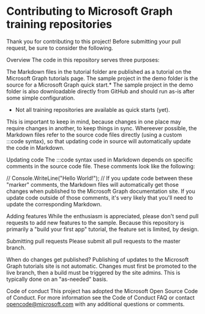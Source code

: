 # Contributing to Microsoft Graph training repositories

Thank you for contributing to this project! Before submitting your pull request, be sure to consider the following.

Overview
The code in this repository serves three purposes:

The Markdown files in the tutorial folder are published as a tutorial on the Microsoft Graph tutorials page.
The sample project in the demo folder is the source for a Microsoft Graph quick start.*
The sample project in the demo folder is also downloadable directly from GitHub and should run as-is after some simple configuration.

* Not all training repositories are available as quick starts (yet).

This is important to keep in mind, because changes in one place may require changes in another, to keep things in sync. Whereever possible, the Markdown files refer to the source code files directly (using a custom :::code syntax), so that updating code in source will automatically update the code in Markdown.

Updating code
The :::code syntax used in Markdown depends on specific comments in the source code file. These comments look like the following:

// <MySnippet>
Console.WriteLine("Hello World!");
// </MySnippet>
If you update code between these "marker" comments, the Markdown files will automatically get those changes when published to the Microsoft Graph documentation site. If you update code outside of those comments, it's very likely that you'll need to update the corresponding Markdown.

Adding features
While the enthusiasm is appreciated, please don't send pull requests to add new features to the sample. Because this repository is primarily a "build your first app" tutorial, the feature set is limited, by design.

Submitting pull requests
Please submit all pull requests to the master branch.

When do changes get published?
Publishing of updates to the Microsoft Graph tutorials site is not automatic. Changes must first be promoted to the live branch, then a build must be triggered by the site admins. This is typically done on an "as-needed" basis.

Code of conduct
This project has adopted the Microsoft Open Source Code of Conduct. For more information see the Code of Conduct FAQ or contact opencode@microsoft.com with any additional questions or comments.
